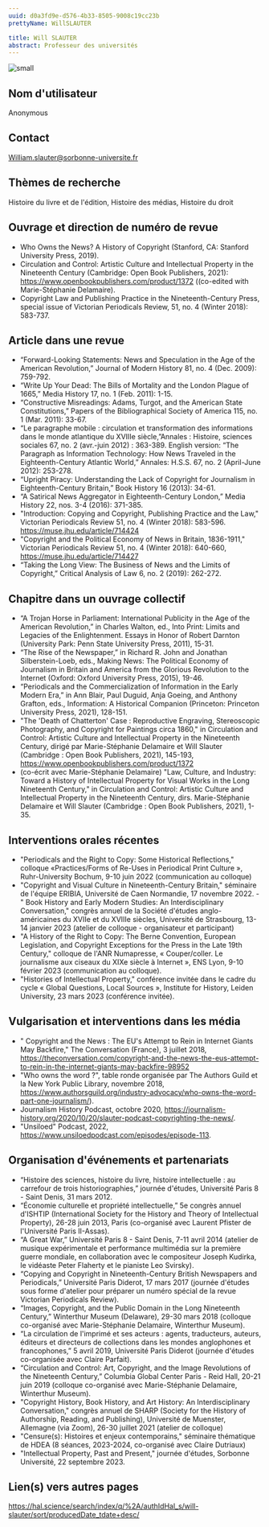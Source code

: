 ```yaml
---
uuid: d0a3fd9e-d576-4b33-8505-9008c19cc23b
prettyName: WillSLAUTER

title: Will SLAUTER
abstract: Professeur des universités
---
```


![small](2_slauter_photo.jpeg)

## ﻿Nom d'utilisateur

 Anonymous

## Contact

 William.slauter@sorbonne-universite.fr

## Thèmes de recherche

 Histoire du livre et de l'édition, Histoire des médias, Histoire du droit

## Ouvrage et direction de numéro de revue

 - Who Owns the News? A History of Copyright (Stanford, CA: Stanford University Press, 2019). 
- Circulation and Control: Artistic Culture and Intellectual Property in the Nineteenth Century (Cambridge: Open Book Publishers, 2021): https://www.openbookpublishers.com/product/1372 ((co-edited with Marie-Stéphanie Delamaire).
- Copyright Law and Publishing Practice in the Nineteenth-Century Press, special issue of Victorian Periodicals Review, 51, no. 4 (Winter 2018): 583-737.

## Article dans une revue

 - “Forward-Looking Statements: News and Speculation in the Age of the American Revolution,” Journal of Modern History 81, no. 4 (Dec. 2009): 759-792.
- “Write Up Your Dead: The Bills of Mortality and the London Plague of 1665,” Media History 17, no. 1 (Feb. 2011): 1-15.
- “Constructive Misreadings: Adams, Turgot, and the American State Constitutions,” Papers of the Bibliographical Society of America 115, no. 1 (Mar. 2011): 33-67.
- “Le paragraphe mobile : circulation et transformation des informations dans le monde atlantique du XVIIIe siècle,”Annales : Histoire, sciences sociales 67, no. 2 (avr.-juin 2012) : 363-389. English version: “The Paragraph as Information Technology: How News Traveled in the Eighteenth-Century Atlantic World,” Annales: H.S.S. 67, no. 2 (April-June 2012): 253-278. 
- “Upright Piracy: Understanding the Lack of Copyright for Journalism in Eighteenth-Century Britain,” Book History 16 (2013): 34-61.
- “A Satirical News Aggregator in Eighteenth-Century London,” Media History 22, nos. 3-4 (2016): 371-385.
- "Introduction: Copying and Copyright, Publishing Practice and the Law," Victorian Periodicals Review 51, no. 4 (Winter 2018): 583-596. https://muse.jhu.edu/article/714424
- "Copyright and the Political Economy of News in Britain, 1836-1911," Victorian Periodicals Review 51, no. 4 (Winter 2018): 640-660, https://muse.jhu.edu/article/714427 
- “Taking the Long View: The Business of News and the Limits of Copyright,” Critical Analysis of Law 6, no. 2 (2019): 262-272.

## Chapitre dans un ouvrage collectif

 - “A Trojan Horse in Parliament: International Publicity in the Age of the American Revolution,” in Charles Walton, ed., Into Print: Limits and Legacies of the Enlightenment. Essays in Honor of Robert Darnton (University Park: Penn State University Press, 2011), 15-31.
- “The Rise of the Newspaper,” in Richard R. John and Jonathan Silberstein-Loeb, eds., Making News: The Political Economy of Journalism in Britain and America from the Glorious Revolution to the Internet (Oxford: Oxford University Press, 2015), 19-46.
- “Periodicals and the Commercialization of Information in the Early Modern Era,” in Ann Blair, Paul Duguid, Anja Goeing, and Anthony Grafton, eds., Information: A Historical Companion (Princeton: Princeton University Press, 2021), 128-151.
- "The 'Death of Chatterton' Case : Reproductive Engraving, Stereoscopic Photography, and Copyright for Paintings circa 1860," in Circulation and Control: Artistic Culture and Intellectual Property in the Nineteenth Century, dirigé par Marie-Stéphanie Delamaire et Will Slauter (Cambridge : Open Book Publishers, 2021), 145-193, https://www.openbookpublishers.com/product/1372
-  (co-écrit avec Marie-Stéphanie Delamaire)  "Law, Culture, and Industry: Toward a History of Intellectual Property for Visual Works in the Long Nineteenth Century," in Circulation and Control: Artistic Culture and Intellectual Property in the Nineteenth Century, dirs. Marie-Stéphanie Delamaire et Will Slauter (Cambridge : Open Book Publishers, 2021), 1-35.

## Interventions orales récentes

 - "Periodicals and the Right to Copy: Some Historical Reflections," colloque «Practices/Forms of Re-Uses in Periodical Print Culture », Ruhr-University Bochum, 9-10 juin 2022 (communication au colloque)
- "Copyright and Visual Culture in Nineteenth-Century Britain," séminaire de l'équipe ERIBIA, Université de Caen Normandie, 17 novembre 2022.
-" Book History and Early Modern Studies: An Interdisciplinary Conversation," congrès annuel de la Société d'études anglo-américaines du XVIIe et du XVIIIe siècles, Université de Strasbourg, 13-14 janvier 2023 (atelier de colloque - organisateur et participant)
- "A History of the Right to Copy: The Berne Convention, European Legislation, and Copyright Exceptions for the Press in the Late 19th Century," colloque de l'ANR Numapresse,  « Couper/coller. Le journalisme aux ciseaux du XIXe siècle à Internet », ENS Lyon, 9-10 février 2023 (communication au colloque).
- "Histories of Intellectual Property," conférence invitée dans le cadre du cycle «  Global Questions, Local Sources », Institute for History, Leiden University, 23 mars 2023 (conférence invitée).

## Vulgarisation et interventions dans les média

 - " Copyright and the News : The EU's Attempt to Rein in Internet Giants May Backfire," The Conversation (France), 3 juillet 2018, https://theconversation.com/copyright-and-the-news-the-eus-attempt-to-rein-in-the-internet-giants-may-backfire-98952
- "Who owns the word ?", table ronde organisée par The Authors Guild et la New York Public Library, novembre 2018, https://www.authorsguild.org/industry-advocacy/who-owns-the-word-part-one-journalism/). 
- Journalism History Podcast, octobre 2020, https://journalism-history.org/2020/10/20/slauter-podcast-copyrighting-the-news/.
- "Unsiloed" Podcast, 2022, https://www.unsiloedpodcast.com/episodes/episode-113.

## Organisation d'événements et partenariats

 - “Histoire des sciences, histoire du livre, histoire intellectuelle : au carrefour de trois historiographies,” journée d'études, Université Paris 8 - Saint Denis, 31 mars 2012.
- “Économie culturelle et propriété intellectuelle,” 5e congrès annuel d'ISHTIP (International Society for the History and Theory of Intellectual Property), 26-28 juin 2013, Paris (co-organisé avec Laurent Pfister de l'Université Paris II-Assas). 
- “A Great War,” Université Paris 8 - Saint Denis, 7-11 avril 2014 (atelier de musique expérimentale et performance multimédia sur la première guerre mondiale, en collaboration avec le compositeur Joseph Kudirka, le vidéaste Peter Flaherty et le pianiste Leo Svirsky). 
- “Copying and Copyright in Nineteenth-Century British Newspapers and Periodicals,” Université Paris Diderot, 17 mars 2017 (journée d'études sous forme d'atelier pour préparer un numéro spécial de la revue Victorian Periodicals Review).
- “Images, Copyright, and the Public Domain in the Long Nineteenth Century,” Winterthur Museum (Delaware), 29-30 mars 2018 (colloque co-organisé avec Marie-Stéphanie Delamaire, Winterthur Museum). 
- “La circulation de l'imprimé et ses acteurs : agents, traducteurs, auteurs, éditeurs et directeurs de collections dans les mondes anglophones et francophones,” 5 avril 2019, Université Paris Diderot (journée d'études co-organisée avec Claire Parfait). 
- “Circulation and Control: Art, Copyright, and the Image Revolutions of the Nineteenth Century,” Columbia Global Center Paris - Reid Hall, 20-21 juin 2019 (colloque co-organisé avec Marie-Stéphanie Delamaire, Winterthur Museum). 
- "Copyright History, Book History, and Art History: An Interdisciplinary Conversation," congrès annuel de SHARP (Society for the History of Authorship, Reading, and Publishing), Université de Muenster, Allemagne (via Zoom), 26-30 juillet 2021 (atelier de colloque) 
- "Censure(s): Histoires et enjeux contemporains," séminaire thématique de HDEA (8 séances, 2023-2024, co-organisé avec Claire Dutriaux)
- "Intellectual Property, Past and Present," journée d'études, Sorbonne Université, 22 septembre 2023.

## Lien(s) vers autres pages

 https://hal.science/search/index/q/%2A/authIdHal_s/will-slauter/sort/producedDate_tdate+desc/

